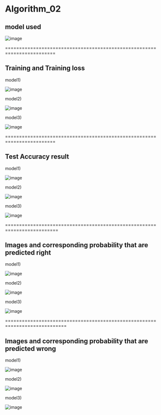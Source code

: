 # Algorithm_02

## model used
![image](https://user-images.githubusercontent.com/61177857/121132799-89de4300-c86c-11eb-87ed-99f4ba89416f.png)

========================================================================
## Training and Training loss

model1)

![image](https://user-images.githubusercontent.com/61177857/121133187-01ac6d80-c86d-11eb-9637-200d7082565a.png)



model2)

![image](https://user-images.githubusercontent.com/61177857/121133350-2f91b200-c86d-11eb-8db2-d9b1cd194066.png)



model3)

![image](https://user-images.githubusercontent.com/61177857/121133446-4f28da80-c86d-11eb-84cd-0ed865936616.png)



========================================================================
## Test Accuracy result

model1)

![image](https://user-images.githubusercontent.com/61177857/121133672-98792a00-c86d-11eb-973e-cc45fb5aebcb.png)


model2)

![image](https://user-images.githubusercontent.com/61177857/121133751-afb81780-c86d-11eb-8e8b-5d1115c5538f.png)


model3)

![image](https://user-images.githubusercontent.com/61177857/121133799-bc3c7000-c86d-11eb-990f-75e289f9f252.png)



=========================================================================

## Images and corresponding probability that are predicted right

model1)

![image](https://user-images.githubusercontent.com/61177857/121134536-77fd9f80-c86e-11eb-9422-1c317c115622.png)


model2)

![image](https://user-images.githubusercontent.com/61177857/121134634-9794c800-c86e-11eb-9035-57c5efb87d14.png)


model3)

![image](https://user-images.githubusercontent.com/61177857/121134688-a8453e00-c86e-11eb-991a-b441a4ad4170.png)


============================================================================

## Images and corresponding probability that are predicted wrong

model1)

![image](https://user-images.githubusercontent.com/61177857/121134789-c612a300-c86e-11eb-8743-f1b0ae7c8e52.png)


model2)

![image](https://user-images.githubusercontent.com/61177857/121134871-de82bd80-c86e-11eb-8f7a-881fb073d8f5.png)


model3)

![image](https://user-images.githubusercontent.com/61177857/121134910-ec384300-c86e-11eb-9db7-462883ec06b3.png)


